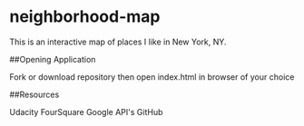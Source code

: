 # neighborhood-map

This is an interactive map of places I like in New York, NY.

##Opening Application

Fork or download repository then open index.html in browser of your choice

##Resources

Udacity
FourSquare
Google API's
GitHub 
